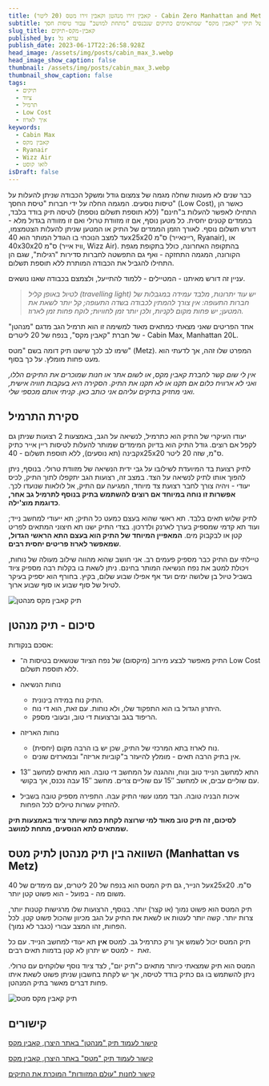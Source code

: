 ```yaml
---
title: קאבין זירו מנהטן וקאבין זירו מטס (20 ליטר) - Cabin Zero Manhattan and Mets (20L)
subtitle: סקירה של תיקי "קאבין מקס" שמתאימים כתיקים שנכנסים "מתחת למושב" עבור טיסות חסך
slug_title: קאבין-מקס-תיקים
published_by: עדוא גל
publish_date: 2023-06-17T22:26:58.928Z
head_image: /assets/img/posts/cabin_max_3.webp
head_image_show_caption: false
thumbnail: /assets/img/posts/cabin_max_3.webp
thumbnail_show_caption: false
tags:
  - תיקים
  - ציוד
  - תרמיל
  - Low Cost
  - איך לארוז
keywords:
  - Cabin Max
  - קאבין מקס
  - Ryanair
  - Wizz Air
  - לואו קוסט
isDraft: false
---
```


כבר שנים לא מעטות שחלה מגמה של צמצום גודל ומשקל הכבודה שניתן להעלות על טיסות נוסעים. המגמה החלה על ידי חברות "טיסת החסך" (Low Cost), כאשר הן התחילו לאפשר להעלות ב"חינם" (ללא תוספת תשלום נוספת) לטיסה תיק בודד בלבד, בממדים קטנים יחסית. כל מטען נוסף, אם זו מזוודת טרולי ואם זו מזוודה בגדול מלא - דורש תשלום נוסף. לאורך הזמן הממדים של התיק או המטען שניתן להעלות הצטמצמו, עד למצב הנוכחי בו הגודל המותר הוא 40x25x20 ס"מ (ריינאייר, Ryanair), או 40x30x20 ס"מ (וויז אייר, Wizz Air). בהתקופה האחרונה, כולל בתקופת מגפת הקורונה, המגמה התחזקה - ואף גם התפשטה לחברות סדירות "רגילות", שגם הן התחילו להגביל את הכבודה המותרת ללא תוספת תשלום.

עניין זה דורש מאיתנו - המטיילים - ללמוד להתייעל, ולצמצם בכבודה שאנו נושאים.

>   _לטיול באופן קליל (travelling light) יש עוד יתרונות, מלבד עמידה במגבלות של חברות התעופה: אין צורך להמתין לכבודה בשדה התעופה; קל יותר לשאת את המטען; יש פחות מקום לקניות, ולכן יותר זמן לחוויות; לוקח פחות זמן לארוז._

אחד הפריטים שאני מצאתי כמתאים מאוד למשימה זו הוא תרמיל הגב מדגם "מנהטן" של חברת "קאבין מקס", בנפח של 20 ליטרים - Cabin Max, Manhattan 20L.

שימו לב לכך שישנו תיק דומה בשם "מטס" (Metz). המפרט שלו זהה, אך לדעתי הוא מעט פחות מומלץ. על כך בסוף.

_אין לי שום קשר לחברת קאבין מקס, או לשום אתר או חנות שמוכרים את התיקים הללו, ואני לא ארוויח כלום אם תקנו או לא תקנו את התיק. הסקירה היא בעקבות חוויה אישית, ואני מחזיק בתיקים עליהם אני כותב כאן. קניתי אותם מכספי שלי._

## **סקירת התרמיל**

יעודו העיקרי של התיק הוא כתרמיל, לנשיאה על הגב, באמצעות 2 רצועות שניתן גם לקפל אם רוצים. גודל התיק הוא בדיוק המימדים שמותר להעלות לטיסות ריין אייר כתיק קבינה (תא נוסעים), ללא תוספת תשלום - 40x25x20 ס"מ, שזה 20 ליטר.

לתיק רצועת בד המיועדת לשילובו על גבי ידית הנשיאה של מזוודת טרולי. בנוסף, ניתן להפוך אותו לתיק לנשיאה על הצד. במצב זה, רצועות הגב יתקפלו לתוך התיק, לכיס יעודי - ויהיה צורך לחבר רצועת צד מיוחד, המגיעה עם התיק, אל לולאות שנועדו לכך. **אפשרות זו נוחה במיוחד אם רוצים להשתמש בתיק בנוסף לתרמיל גב אחר, כדוגמת מוצ'ילה**. 

לתיק שלוש תאים בלבד. תא ראשי שהוא בעצם כמעט כל התיק; תא ייעודי למחשב נייד; ועוד תא קדמי שמספיק בערך לארנק ולדרכון. בצדי התיק ישנו תא חיצוני המתאים לפריט קטן או לבקבוק מים. **המאפיין המיוחד של התיק הוא בעצם התא הראשי הגדול, שמאפשר לארוז פריטים יחסית רבים**.

טיילתי עם התיק כבר מספיק פעמים רב. אני חושב שהוא מהווה שילוב מעולה של נוחות, ויכולת למטב את נפח הנשיאה המותר בחינם. ניתן לשאת בו בקלות רבה מספיק ציוד בשביל טיול בן שלושה ימים ועד אף אפילו שבוע שלום, בקיץ. בחורף הוא יספיק בעיקר לטיול של סוף שבוע או סוף שבוע ארוך.

![תיק קאבין מקס מנהטן](/assets/img/posts/cabin_max_3.jpg "תיק קאבין מקס מנהטן - בתצורות שונות")

## **סיכום - תיק מנהטן**

אסכם בנקודות:

- התיק מאפשר לבצע מירוב (מיקסום) של נפח הציוד שנושאים בטיסות ה־ Low Cost ללא תוספת תשלום.

- נוחות הנשיאה

  - התיק נוח במידה בינונית. 
  - היתרון הגדול בו הוא התפקוד שלו, ולא נוחות. עם זאת, הוא די נוח.
  - הריפוד בגב וברצועות די טוב, ובעובי מספק.

- נוחות האריזה

  - נוח לארוז בתא המרכזי של התיק, שכן יש בו הרבה מקום (יחסית).
  - אין בתיק הרבה תאים - מומלץ להיעזר ב"קוביות אריזה" ובמארזים שונים.

- התא למחשב הנייד טוב ונוח, וההגנה על המחשב די טובה. הוא מתאים למחשב 13″ עם שוליים עבים, או למחשב 15″ עם שוליים צרים. מחשב 15″ עבה נכנס, אך בקושי.

- איכות הבניה טובה. הבד ממנו עשוי התיק עבה. התפירה מספיק טובה בשביל להחזיק עשרות טיולים לכל הפחות.

**לסיכום, זה תיק טוב מאוד למי שרוצה לקחת כמה שיותר ציוד באמצעות תיק שמתאים לתא הנוסעים, מתחת למושב.**


## **השוואה בין תיק מנהטן לתיק מטס (Manhattan vs Metz)**

על הנייר, גם תיק המטס הוא בנפח של 20 ליטרים, עם מימדים של 40x25x20 ס"מ. משום מה - בפועל - הוא פשוט קטן יותר.

תיק המטס הוא פשוט נמוך (או קצר) יותר. בנוסף, הרצועות שלו מרגישות קטנות יותר, צרות יותר. קשה יותר לעטות או לשאת את התיק על הגב מכיוון שהכול פשוט קטן. לכל הפחות, זהו המצב עבורי (כגבר לא נמוך).

תיק המטס יכול לשמש אך ורק כתרמיל גב. למטס **אין** תא יעודי למחשב הנייד. עם כל זאת  - למטס יש יתרון לא קטן בדמות תאים רבים.

המטס הוא תיק שמצאתי כיותר מתאים כ"תיק יום", לצד ציוד נוסף שלוקחים עם טרולי. ניתן להשתמש בו גם כתיק בודד לטיסה, אך יש לקחת בחשבון שניתן פשוט לשאת איתו פחות דברים מאשר בתיק המנהטן.

![תיק קאבין מקס מטס](/assets/img/posts/cabin_max_metz_1.jpg "תיק קאבין מקס מטס")

## קישורים

[קישור לעמוד תיק "מנהטן" באתר היצרן, קאבין מקס](https://cabinmax.com/collections/ryanair/products/manhattan-stowaway-xl-20l-40x25x20cm-ryanair-free-under-seat-backpack-shoulder-bag)

[קישור לעמוד תיק "מטס" באתר היצרן, קאבין מקס](https://cabinmax.com/collections/ryanair/products/metz-stowaway-20l-cabin-backpack-flies-free-on-ryanair)

[קישור לחנות "עולם המזוודות" המוכרת את התיקים](https://www.mizvadot.com/c/%D7%AA%D7%99%D7%A7_%D7%92%D7%91_40x30x20_CABINMAX)
